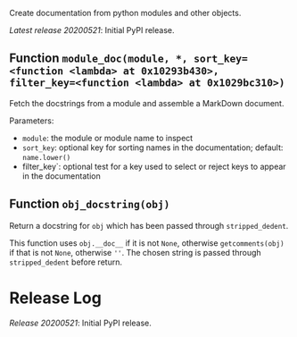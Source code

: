 Create documentation from python modules and other objects.

*Latest release 20200521*:
Initial PyPI release.

## Function `module_doc(module, *, sort_key=<function <lambda> at 0x10293b430>, filter_key=<function <lambda> at 0x1029bc310>)`

Fetch the docstrings from a module and assemble a MarkDown document.

Parameters:
* `module`: the module or module name to inspect
* `sort_key`: optional key for sorting names in the documentation;
  default: `name.lower()`
* filter_key`: optional test for a key used to select or reject keys
  to appear in the documentation

## Function `obj_docstring(obj)`

Return a docstring for `obj` which has been passed through `stripped_dedent`.

This function uses `obj.__doc__` if it is not `None`,
otherwise `getcomments(obj)` if that is not `None`,
otherwise `''`.
The chosen string is passed through `stripped_dedent` before return.

# Release Log



*Release 20200521*:
Initial PyPI release.
